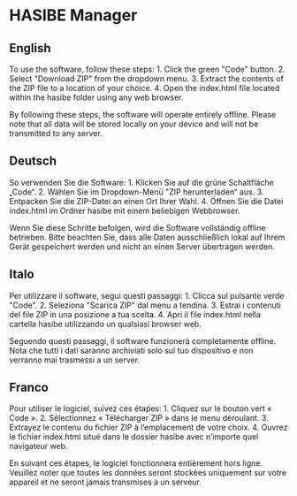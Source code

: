 # HASIBE Manager
## English
To use the software, follow these steps:
    1. Click the green "Code" button.
    2. Select "Download ZIP" from the dropdown menu.
    3. Extract the contents of the ZIP file to a location of your choice.
    4. Open the index.html file located within the hasibe folder using any web browser.

By following these steps, the software will operate entirely offline.
Please note that all data will be stored locally on your device and will not be transmitted to any server.

## Deutsch
So verwenden Sie die Software:
    1. Klicken Sie auf die grüne Schaltfläche „Code“.
    2. Wählen Sie im Dropdown-Menü "ZIP herunterladen“ aus.
    3. Entpacken Sie die ZIP-Datei an einen Ort Ihrer Wahl.
    4. Öffnen Sie die Datei index.html im Ordner hasibe mit einem beliebigen Webbrowser.

Wenn Sie diese Schritte befolgen, wird die Software vollständig offline betrieben.
Bitte beachten Sie, dass alle Daten ausschließlich lokal auf Ihrem Gerät gespeichert werden und nicht an einen Server übertragen werden.

## Italo
Per utilizzare il software, segui questi passaggi:
    1. Clicca sul pulsante verde "Code".
    2. Seleziona "Scarica ZIP" dal menu a tendina.
    3. Estrai i contenuti del file ZIP in una posizione a tua scelta.
    4. Apri il file index.html nella cartella hasibe utilizzando un qualsiasi browser web.

Seguendo questi passaggi, il software funzionerà completamente offline.
Nota che tutti i dati saranno archiviati solo sul tuo dispositivo e non verranno mai trasmessi a un server.

## Franco
Pour utiliser le logiciel, suivez ces étapes:
    1. Cliquez sur le bouton vert « Code ».
    2. Sélectionnez « Télécharger ZIP » dans le menu déroulant.
    3. Extrayez le contenu du fichier ZIP à l’emplacement de votre choix.
    4. Ouvrez le fichier index.html situé dans le dossier hasibe avec n’importe quel navigateur web.

En suivant ces étapes, le logiciel fonctionnera entièrement hors ligne.
Veuillez noter que toutes les données seront stockées uniquement sur votre appareil et ne seront jamais transmises à un serveur.